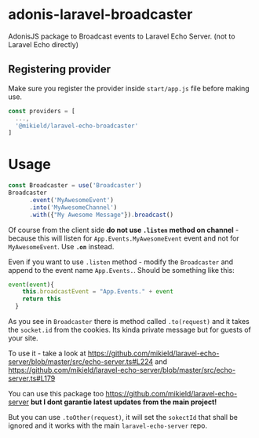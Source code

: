 # adonis-laravel-broadcaster
AdonisJS package to Broadcast events to Laravel Echo Server. (not to Laravel Echo directly)


## Registering provider

Make sure you register the provider inside `start/app.js` file before making use.

```js
const providers = [
  ...,
  '@mikield/laravel-echo-broadcaster'
]
```

# Usage
```js
const Broadcaster = use('Broadcaster')
Broadcaster
      .event('MyAwesomeEvent')
      .into('MyAwesomeChannel')
      .with({"My Awesome Message"}).broadcast()
```
Of course from the client side **do not use `.listen` method on channel** - because this will listen for `App.Events.MyAwesomeEvent` event and not for `MyAwesomeEvent`. Use **`.on`** instead.

Even if you want to use `.listen` method - modify the `Broadcaster` and append to the event name  `App.Events.`. Should be something like this:
```js
event(event){
    this.broadcastEvent = "App.Events." + event
    return this
  }
```

As you see in `Broadcaster` there is method called `.to(request)` and it takes the `socket.id` from the cookies. Its kinda private message but for guests of your site.

To use it - take a look at
https://github.com/mikield/laravel-echo-server/blob/master/src/echo-server.ts#L224
and
https://github.com/mikield/laravel-echo-server/blob/master/src/echo-server.ts#L179

You can use this package too https://github.com/mikield/laravel-echo-server **but I dont garantie latest updates from the main project!**

But you can use `.toOther(request)`, it will set the `sokectId` that shall be ignored and it works with the main `laravel-echo-server` repo.
